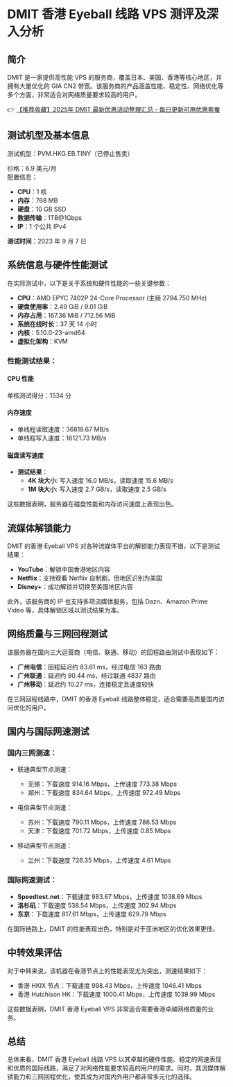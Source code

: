 # DMIT 香港 Eyeball 线路 VPS 测评及深入分析

## 简介

DMIT 是一家提供高性能 VPS 的服务商，覆盖日本、美国、香港等核心地区，并拥有大量优化的 GIA CN2 带宽。该服务商的产品涵盖性能、稳定性、网络优化等多个方面，非常适合对网络质量要求较高的用户。

👉 [【推荐收藏】2025年 DMIT 最新优惠活动整理汇总 - 每日更新可用优惠套餐](https://bit.ly/dmit_coupon)

## 测试机型及基本信息

测试机型：PVM.HKG.EB.TINY（已停止售卖）

价格：6.9 美元/月  
配置信息：  
- **CPU**：1 核  
- **内存**：768 MB  
- **硬盘**：10 GB SSD  
- **数据传输**：1TB@1Gbps  
- **IP**：1 个公共 IPv4  

**测试时间**：2023 年 9 月 7 日

## 系统信息与硬件性能测试

在实际测试中，以下是关于系统和硬件性能的一些关键参数：

- **CPU**：AMD EPYC 7402P 24-Core Processor (主频 2794.750 MHz)  
- **硬盘使用率**：2.49 GiB / 9.01 GiB  
- **内存占用**：167.36 MiB / 712.56 MiB  
- **系统在线时长**：37 天 14 小时  
- **内核**：5.10.0-23-amd64  
- **虚拟化架构**：KVM

### 性能测试结果：
#### CPU 性能
单核测试得分：1534 分  

#### 内存速度
- 单线程读取速度：36818.67 MB/s  
- 单线程写入速度：16121.73 MB/s  

#### 磁盘读写速度
- **测试结果**：
    - **4K 块大小**: 写入速度 16.0 MB/s，读取速度 15.6 MB/s  
    - **1M 块大小**: 写入速度 2.7 GB/s，读取速度 2.5 GB/s  

这些数据表明，服务器在磁盘性能和内存访问速度上表现出色。

## 流媒体解锁能力

DMIT 的香港 Eyeball VPS 对各种流媒体平台的解锁能力表现不错，以下是测试结果：

- **YouTube**：解锁中国香港地区内容  
- **Netflix**：支持观看 Netflix 自制剧，但地区识别为美国  
- **Disney+**：成功解锁并切换至美国地区内容  

此外，该服务商的 IP 也支持多项流媒体服务，包括 Dazn、Amazon Prime Video 等，具体解锁区域以测试结果为准。

## 网络质量与三网回程测试

该服务器在国内三大运营商（电信、联通、移动）的回程路由测试中表现如下：

- **广州电信**：回程延迟约 83.61 ms，经过电信 163 路由  
- **广州联通**：延迟约 90.44 ms，经过联通 4837 路由  
- **广州移动**：延迟约 10.27 ms，连接稳定且速度较快  

在三网回程线路中，DMIT 的香港 Eyeball 线路整体稳定，适合需要高质量国内访问优化的用户。

## 国内与国际网速测试

### 国内三网测速：
- 联通典型节点测速：
    - 无锡：下载速度 914.16 Mbps，上传速度 773.38 Mbps  
    - 郑州：下载速度 834.64 Mbps，上传速度 972.49 Mbps  

- 电信典型节点测速：
    - 苏州：下载速度 790.11 Mbps，上传速度 786.53 Mbps  
    - 天津：下载速度 701.72 Mbps，上传速度 0.85 Mbps  

- 移动典型节点测速：
    - 兰州：下载速度 726.35 Mbps，上传速度 4.61 Mbps  

### 国际网速测试：
- **Speedtest.net**：下载速度 983.67 Mbps，上传速度 1038.69 Mbps  
- **洛杉矶**：下载速度 538.54 Mbps，上传速度 302.94 Mbps  
- **东京**：下载速度 817.61 Mbps，上传速度 629.79 Mbps  

在国际链路上，DMIT 的性能表现出色，特别是对于亚洲地区的优化效果更佳。

## 中转效果评估

对于中转来说，该机器在香港节点上的性能表现尤为突出，测速结果如下：
- 香港 HKIX 节点：下载速度 998.43 Mbps，上传速度 1046.41 Mbps  
- 香港 Hutchison HK：下载速度 1000.41 Mbps，上传速度 1039.99 Mbps  

这些数据表明，DMIT 香港 Eyeball VPS 非常适合需要香港卓越网络质量的业务。

## 总结

总体来看，DMIT 香港 Eyeball 线路 VPS 以其卓越的硬件性能、稳定的网速表现和优质的国际线路，满足了对网络性能要求较高的用户的需求。同时，其流媒体解锁能力和三网回程优化，使其成为对国内外用户都非常多元化的选择。